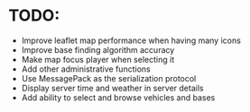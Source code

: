 # TODO:
- Improve leaflet map performance when having many icons
- Improve base finding algorithm accuracy
- Make map focus player when selecting it
- Add other administrative functions
- Use MessagePack as the serialization protocol
- Display server time and weather in server details
- Add ability to select and browse vehicles and bases
